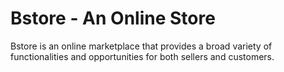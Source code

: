 # Bstore - An Online Store

Bstore is an online marketplace that provides a broad variety of functionalities and opportunities for both sellers and customers.


